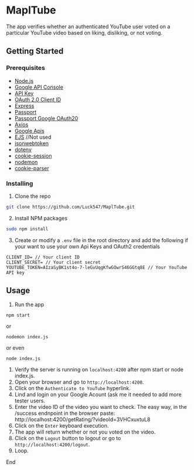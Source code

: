 # MaplTube

The app verifies whether an authenticated YouTube user voted on a particular YouTube video based on liking, disliking, or not voting.

## Getting Started

### Prerequisites

- [Node.js](https://nodejs.org/en/)
- [Google API Console](https://console.developers.google.com/)
- [API Key](https://developers.google.com/youtube/v3/getting-started)
- [OAuth 2.0 Client ID](https://developers.google.com/identity/protocols/OAuth2)
- [Express](https://expressjs.com/)
- [Passport](http://www.passportjs.org/)
- [Passport Google OAuth20](https://www.passportjs.org/packages/passport-google-oauth20/)
- [Axios](https://www.npmjs.com/package/axios)
- [Google Apis](https://www.npmjs.com/package/googleapis)
- [EJS](https://ejs.co/) //Not used
- [jsonwebtoken](https://www.npmjs.com/package/jsonwebtoken)
- [dotenv](https://www.npmjs.com/package/dotenv)
- [cookie-session](https://www.npmjs.com/package/cookie-session)
- [nodemon](https://www.npmjs.com/package/nodemon)
- [cookie-parser](https://www.npmjs.com/package/cookie-parser)


### Installing

1. Clone the repo

```sh
git clone https://github.com/Luck547/MaplTube.git
```

2. Install NPM packages

```sh
sudo npm install
```

3. Create or modify a `.env` file in the root directory and add the following if your want to use your own Api Keys and OAuth2 credentials

```JS
CLIENT_ID= // Your client ID
CLIENT_SECRET= // Your client secret
YOUTUBE_TOKEN=AIzaSyBK1st4o-7-leGvUqgKfwGOwrS46GGtq8E // Your YouTube API key
```


## Usage

1. Run the app

```JS
npm start
```
or 


```JS
nodemon index.js
```
or even 

```JS
node index.js
```

1. Verify the server is running on `localhost:4200` after npm start or node index.js.
2. Open your browser and go to `http://localhost:4200`.
3. Click on the `Authenticate to YouTube` hyperlink.
4. Lind and login on your Google Acount (ask me it needed to add more tester users.
5. Enter the video ID of the video you want to check. The easy way, in the /success endnpoint in the browser paste: http://localhost:4200/getRating/?videoId=3VHCxuxtuL8
6. Click on the `Enter` keyboard execution.
7. The app will return whether or not you voted on the video.
8. Click on the `Logout` button to logout or go to `http://localhost:4200/logout`.
9. Loop.

End
